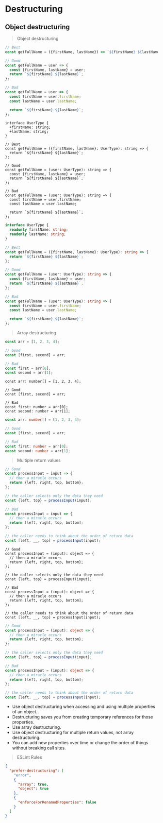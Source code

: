 # Destructuring

## Object destructuring

> Object destructuring

```javascript
// Best
const getFullName = ({firstName, lastName}) => `${firstName} ${lastName}`;

// Good
const getFullName = user => {
  const {firstName, lastName} = user;
  return `${firstName} ${lastName}`;
};

// Bad
const getFullName = user => {
  const firstName = user.firstName;
  const lastName = user.lastName;

  return `${firstName} ${lastName}`;
};
```

```javascript--flow
interface UserType {
  +firstName: string;
  +lastName: string;
}

// Best
const getFullName = ({firstName, lastName}: UserType): string => {
  return `${firstName} ${lastName}`;
};

// Good
const getFullName = (user: UserType): string => {
  const {firstName, lastName} = user;
  return `${firstName} ${lastName}`;
};

// Bad
const getFullName = (user: UserType): string => {
  const firstName = user.firstName;
  const lastName = user.lastName;

  return `${firstName} ${lastName}`;
};
```

```typescript
interface UserType {
  readonly firstName: string;
  readonly lastName: string;
}

// Best
const getFullName = ({firstName, lastName}: UserType): string => {
  return `${firstName} ${lastName}`;
};

// Good
const getFullName = (user: UserType): string => {
  const {firstName, lastName} = user;
  return `${firstName} ${lastName}`;
};

// Bad
const getFullName = (user: UserType): string => {
  const firstName = user.firstName;
  const lastName = user.lastName;

  return `${firstName} ${lastName}`;
};
```

> Array destructuring

```javascript
const arr = [1, 2, 3, 4];

// Good
const [first, second] = arr;

// Bad
const first = arr[0];
const second = arr[1];
```

```javascript--flow
const arr: number[] = [1, 2, 3, 4];

// Good
const [first, second] = arr;

// Bad
const first: number = arr[0];
const second: number = arr[1];
```

```typescript
const arr: number[] = [1, 2, 3, 4];

// Good
const [first, second] = arr;

// Bad
const first: number = arr[0];
const second: number = arr[1];
```

> Multiple return values

```javascript
// Good
const processInput = input => {
  // then a miracle occurs
  return {left, right, top, bottom};
};

// the caller selects only the data they need
const {left, top} = processInput(input);

// Bad
const processInput = input => {
  // then a miracle occurs
  return [left, right, top, bottom];
};

// the caller needs to think about the order of return data
const [left, __, top] = processInput(input);
```

```javascript--flow
// Good
const processInput = (input): object => {
  // then a miracle occurs
  return {left, right, top, bottom};
};

// the caller selects only the data they need
const {left, top} = processInput(input);

// Bad
const processInput = (input): object => {
  // then a miracle occurs
  return [left, right, top, bottom];
};

// the caller needs to think about the order of return data
const [left, __, top] = processInput(input);
```

```typescript
// Good
const processInput = (input): object => {
  // then a miracle occurs
  return {left, right, top, bottom};
};

// the caller selects only the data they need
const {left, top} = processInput(input);

// Bad
const processInput = (input): object => {
  // then a miracle occurs
  return [left, right, top, bottom];
};

// the caller needs to think about the order of return data
const [left, __, top] = processInput(input);
```

* Use object destructuring when accessing and using multiple properties of an object.
* Destructuring saves you from creating temporary references for those properties.
* Use array destructuring.
* Use object destructuring for multiple return values, not array destructuring.
* You can add new properties over time or change the order of things without breaking call sites.

> ESLint Rules

```json
{
  "prefer-destructuring": [
    "error",
    {
      "array": true,
      "object": true
    },
    {
      "enforceForRenamedProperties": false
    }
  ]
}
```
